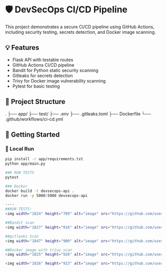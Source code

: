 # 🛡️ DevSecOps CI/CD Pipeline

This project demonstrates a secure CI/CD pipeline using GitHub Actions, including security testing, secrets detection, and Docker image scanning.

## 💡 Features

- Flask API with testable routes
- GitHub Actions CI/CD pipeline
- Bandit for Python static security scanning
- Gitleaks for secrets detection
- Trivy for Docker image vulnerability scanning
- Pytest for basic testing

## 📁 Project Structure
.
├── app/
├── test/
├── .env
├── .gitleaks.toml
├── Dockerfile
└── .github/workflows/ci-cd.yml

## 🚀 Getting Started
### 🔧 Local Run

```bash
pip install -r app/requirements.txt
python app/main.py

### RUN TESTS
pytest

### Docker
docker build -t devsecops-api .
docker run -p 5000:5000 devsecops-api

----
##RUN TESTS:
<img width="1824" height="709" alt="image" src="https://github.com/user-attachments/assets/de415bbe-55c0-479b-a3fd-1915d4803e97" />

##Bandit scan
<img width="1827" height="916" alt="image" src="https://github.com/user-attachments/assets/7fa50dbb-3d6f-404b-b7de-e3d266cda849" />

##gitleaks Scan
<img width="1847" height="900" alt="image" src="https://github.com/user-attachments/assets/9b15c3a6-b09e-4075-a2af-02d476640fdc" />

##Docker image with trivy scan
<img width="1825" height="926" alt="image" src="https://github.com/user-attachments/assets/c047eedb-855e-455f-bcf3-826d77dc796c" />

<img width="1826" height="923" alt="image" src="https://github.com/user-attachments/assets/4a813628-41c9-4c22-902a-72ec473eb2d8" />

